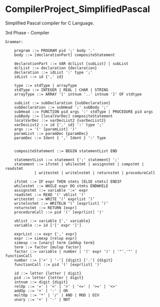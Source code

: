 # CompilerProject_SimplifiedPascal
Simplified Pascal compiler for C Language.

3rd Phase - Compiler

    Grammar:

        program ::= PROGRAM pid ';' body '.'
        body ::= [declarationPart] compositeStatement
        
        declarationPart ::= VAR dclList [subList] | subList
        dclList ::= declaration {declaration}
        declaration ::= idList ':' type ';'
        idList ::= id {',' id}

        type ::= stdType | arrayType
        stdType ::= INTEGER | REAL | CHAR | STRING
        arrayType ::= ARRAY '[' intnum '..' intnum ']' OF stdtype

        subList ::= subDeclaration {subDeclaration}
        subDeclaration ::= subHead ';' subBody ';'
        subHead ::= FUNCTION pid args ':' stdType | PROCEDURE pid args
        subBody ::= [localVarDec] compositeStatement
        localVarDec ::= varDecList2 {varDecList2}
        varDecList2 ::= id {',' id} ':' type ';'        
        args ::= '(' [paramList] ')'
        paramList ::= paramDec {paramDec}
        paramDec ::= Ident { ',' Ident } ':' Type
        

        compositeStatement ::= BEGIN statementList END

        statementList ::= statement {';' statement} ';'
        statement ::= ifstmt | whilestmt | assignstmt | compstmt | readstmt
                 | writestmt | writelnstmt | returnstmt | procedureCall

        ifstmt ::= IF expr THEN stmts [ELSE stmts] ENDIF
        whilestmt ::= WHILE expr DO stmts ENDWHILE
        assignstmt ::= variable ':=' expr
        readstmt ::= READ '(' vblist ')'
        writestmt ::= WRITE ’(’ exprlist ’)’
        writelnstmt ::= WRITELN ’(’ [exprlist] ’)’
        returnstmt ::= RETURN [expr]
        procedureCall ::= pid '(' [exprlist] ')'
        
        vblist ::= variable {',' variable}
        variable ::= id ['[' expr ']']

        exprList ::= expr {',' expr}
        expr ::= simexp [relop expr]
        simexp ::= [unary] term {addop term}
        term ::= factor {mulop factor}
        factor ::= variable | number | '(' expr ')' | '"'.'"' | functionCall
        number ::= ['+' | '-'] {digit} ['.'] {digit}
        functionCall ::= pid '(' [exprlist] ')'

        id ::= letter {letter | digit}
        pid ::= letter {letter | digit}
        intnum ::= digit {digit}
        relOp ::= '=' | '<' | '>' | '<=' | '>=' | '<>'
        addOp ::= '+' | '-' | OR
        multOp ::= '*' | '/' | AND | MOD | DIV
        unary ::= '+' | '-' | NOT
